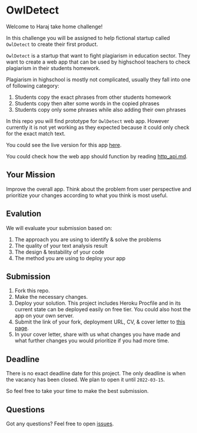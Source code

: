 # OwlDetect

Welcome to Haraj take home challenge!

In this challenge you will be assigned to help fictional startup called `OwlDetect` to create their first product. 

`OwlDetect` is a startup that want to fight plagiarism in education sector. They want to create a web app that can be used by highschool teachers to check plagiarism in their students homework.

Plagiarism in highschool is mostly not complicated, usually they fall into one of following category:

1. Students copy the exact phrases from other students homework
2. Students copy then alter some words in the copied phrases
3. Students copy only some phrases while also adding their own phrases

In this repo you will find prototype for `OwlDetect` web app. However currently it is not yet working as they expected because it could only check for the exact match text.

You could see the live version for this app [here](https://dry-woodland-18779.herokuapp.com/).

You could check how the web app should function by reading [http_api.md](./http_api.md).

## Your Mission

Improve the overall app. Think about the problem from user perspective and prioritize your changes according to what you think is most useful.

## Evalution

We will evaluate your submission based on:

1. The approach you are using to identify & solve the problems
2. The quality of your text analysis result
3. The design & testability of your code
4. The method you are using to deploy your app

## Submission

1. Fork this repo.
2. Make the necessary changes.
3. Deploy your solution. This project includes Heroku Procfile and in its current state can be deployed easily on free tier. You could also host the app on your own server.
4. Submit the link of your fork, deployment URL, CV, & cover letter to [this page](https://stackoverflow.com/jobs/558729?so_medium=Talent&so_source=Talent).
5. In your cover letter, share with us what changes you have made and what further changes you would prioritize if you had more time.

## Deadline

There is no exact deadline date for this project. The only deadline is when the vacancy has been closed. We plan to open it until `2022-03-15`.

So feel free to take your time to make the best submission.

## Questions

Got any questions? Feel free to open [issues](https://github.com/riandyrn/owldetect/issues).